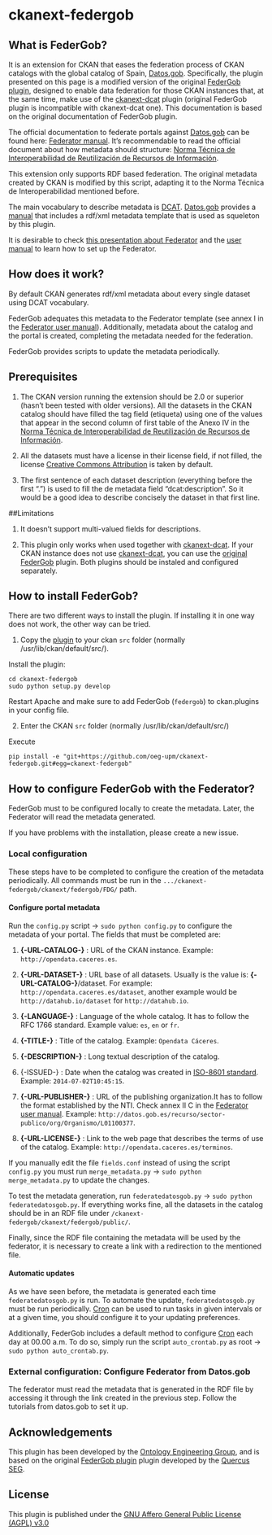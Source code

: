 ckanext-federgob
========================


## What is FederGob?

It is an extension for CKAN that eases the federation process of CKAN catalogs with the global catalog of Spain, [Datos.gob](http://www.datos.gob.es/). Specifically, the plugin presented on this page is a modified version of the original [FederGob plugin](https://github.com/jesusredondo/ckanext-federgob), designed to enable data federation for those CKAN instances that, at the same time, make use of the [ckanext-dcat](https://github.com/ckan/ckanext-dcat) plugin (original FederGob plugin is incompatible with ckanext-dcat one). This documentation is based on the original documentation of FederGob plugin.

The official documentation to federate portals against [Datos.gob](http://www.datos.gob.es/) can be found here: [Federator manual](http://www.datos.gob.es/content/manual-de-uso-de-herramienta-federador). It’s recommendable to read the official document about how metadata should structure: [Norma Técnica de Interoperabilidad de Reutilización de Recursos de Información](https://www.boe.es/buscar/doc.php?id=BOE-A-2013-2380).

This extension only supports RDF based federation. The original metadata created by CKAN is modified by this script, adapting it to the Norma Técnica de Interoperabilidad mentioned before. 

The main vocabulary to describe metadata is [DCAT](http://www.w3.org/TR/vocab-dcat/). [Datos.gob](http://www.datos.gob.es/) provides a [manual](http://datos.gob.es/sites/default/files/federador_-_manual_de_usuario.pdf) that includes a rdf/xml metadata template that is used as squeleton by this plugin. 

It is desirable to check [this presentation about Federator](http://www.w3.org/2013/share-psi/wiki/images/8/89/Share-PSI_FederationTool_v01_en_paper.pdf) and the [user manual](http://datos.gob.es/sites/default/files/federador_-_manual_de_usuario.pdf) to learn how to set up the Federator.


## How does it work?

By default CKAN generates rdf/xml metadata about every single dataset using DCAT vocabulary. 

FederGob adequates this metadata to the Federator template (see annex I in the [Federator user manual]([http://datos.gob.es/sites/default/files/federador_-_manual_de_usuario_2.docx])). Additionally, metadata about the catalog and the portal is created, completing the metadata needed for the federation. 

FederGob provides scripts to update the metadata periodically.


## Prerequisites

1. The CKAN version running the extension should be 2.0 or superior (hasn’t been tested with older versions).
All the datasets in the CKAN catalog should have filled the tag field (etiqueta) using one of the values that appear in the second column of first table of the Anexo IV in the [Norma Técnica de Interoperabilidad de Reutilización de Recursos de Información](https://www.boe.es/buscar/doc.php?id=BOE-A-2013-2380).

2. All the datasets must have a license in their license field, if not filled, the license [Creative Commons Attribution](http://www.opendefinition.org/licenses/cc-by) is taken by default.

3. The first sentence of each dataset description (everything before the first “.”) is used to fill the de metadata field “dcat:description”. So it would be a good idea to describe concisely the dataset in that first line. 


##Limitations

1. It doesn’t support multi-valued fields for descriptions.

2. This plugin only works when used together with [ckanext-dcat](https://github.com/ckan/ckanext-dcat). If your CKAN instance does not use [ckanext-dcat](https://github.com/ckan/ckanext-dcat), you can use the [original FederGob](https://github.com/jesusredondo/ckanext-federgob) plugin. Both plugins should be instaled and configured separately.
 

## How to install FederGob?

There are two different ways to install the plugin. If installing it in one way does not work, the other way can be tried.

1. Copy the [plugin](https://github.com/oeg-upm/ckanext-federgob) to your ckan `src` folder (normally /usr/lib/ckan/default/src/).

Install the plugin:

    cd ckanext-federgob
    sudo python setup.py develop

Restart Apache and make sure to add FederGob (`federgob`) to ckan.plugins in your config file.

2. Enter the CKAN `src` folder (normally /usr/lib/ckan/default/src/)

Execute

	pip install -e "git+https://github.com/oeg-upm/ckanext-federgob.git#egg=ckanext-federgob"

## How to configure FederGob with the Federator?

FederGob must to be configured locally to create the metadata. Later, the Federator will read the metadata generated. 

If you have problems with the installation, please create a new issue.


### Local configuration

These steps have to be completed to configure the creation of the metadata periodically.
All commands must be run in the `.../ckanext-federgob/ckanext/federgob/FDG/` path.


#### Configure portal metadata

Run the `config.py` script → `sudo python config.py` to configure the metadata of your portal. The fields that must be completed are:

1. **{-URL-CATALOG-}** :  URL of the CKAN instance. Example: `http://opendata.caceres.es`.

2. **{-URL-DATASET-}** : URL base of all datasets. Usually is the value is: **{-URL-CATALOG-}**/dataset. For example: `http://opendata.caceres.es/dataset`, another example would be `http://datahub.io/dataset` for `http://datahub.io`.

3. **{-LANGUAGE-}** : Language of the whole catalog. It has to follow the RFC 1766 standard. Example value: `es`, `en` or `fr`.

4. **{-TITLE-}** : Title of the catalog. Example: `Opendata Cáceres`.

5. **{-DESCRIPTION-}** : Long textual description of the catalog.

6. {-ISSUED-} :  Date when the catalog was created in [ISO-8601 standard](http://www.w3.org/TR/NOTE-datetime). Example: `2014-07-02T10:45:15`.

7. **{-URL-PUBLISHER-}** : URL of the publishing organization.It has to follow the format established by the NTI. Check annex II C in the [Federator user manual](http://datos.gob.es/sites/default/files/federador_-_manual_de_usuario_2.docx). Example: `http://datos.gob.es/recurso/sector-publico/org/Organismo/L01100377`.

8. **{-URL-LICENSE-}** : Link to the web page that describes the terms of use of the catalog. Example: `http://opendata.caceres.es/terminos`.

If you manually edit the file `fields.conf` instead of using the script `config.py` you must run `merge_metadata.py` → `sudo python merge_metadata.py` to update the changes. 

To test the metadata generation, run `federatedatosgob.py` →  `sudo python federatedatosgob.py`. If everything works fine, all the datasets in the catalog should be in an RDF file under `/ckanext-federgob/ckanext/federgob/public/`.

Finally, since the RDF file containing the metadata will be used by the federator, it is necessary to create a link with a redirection to the mentioned file.

#### Automatic updates

As we have seen before, the metadata is generated each time `federatedatosgob.py` is run. To automate the update, `federatedatosgob.py` must be run periodically. [Cron](http://unixhelp.ed.ac.uk/CGI/man-cgi?crontab+5) can be used to run tasks in given intervals or at a given time, you should configure it to your updating preferences.

Additionally, FederGob includes a default method to configure [Cron](http://unixhelp.ed.ac.uk/CGI/man-cgi?crontab+5) each day at 00.00 a.m. To do so, simply run the script `auto_crontab.py` as root → `sudo python auto_crontab.py`.

### External configuration: Configure Federator from Datos.gob

The federator must read the metadata that is generated in the RDF file by accessing it through the link created in the previous step. Follow the tutorials from datos.gob to set it up.


## Acknowledgements
This plugin has been developed by the [Ontology Engineering Group](http://www.oeg-upm.net/), and is based on the original [FederGob plugin](https://github.com/jesusredondo/ckanext-federgob) plugin developed by the [Quercus SEG](http://www.unex.es/investigacion/grupos/quercus).

## License
This plugin is published under the [GNU Affero General Public License (AGPL) v3.0](http://www.gnu.org/licenses/agpl-3.0.html)

